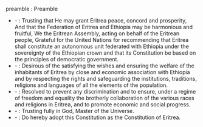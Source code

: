 preamble : Preamble

<ul>
			<li> - : Trusting that He may grant Eritrea peace, concord and prosperity, And that the Federation of Eritrea and Ethiopia may be harmonious and fruitful, We the Eritrean Assembly, acting on behalf of the Eritrean people, Grateful for the United Nations for recommending that Eritrea shall constitute an autonomous unit federated with Ethiopia under the sovereignty of the Ethiopian crown and that its Constitution be based on the principles of democratic government.<ul>
			</ul></li>			<li> - : Desirous of the satisfying the wishes and ensuring the welfare of the inhabitants of Eritrea by close and economic association with Ethiopia and by respecting the rights and safeguarding the institutions, traditions, religions and languages of all the elements of the population.<ul>
			</ul></li>			<li> - : Resolved to prevent any discrimination and to ensure, under a regime of freedom and equality the brotherly collaboration of the various races and religions in Eritrea, and to promote economic and social progress.<ul>
			</ul></li>			<li> - : Trusting fully in God, Master of the Universe.<ul>
			</ul></li>			<li> - : Do hereby adopt this Constitution as the Constitution of Eritrea.<ul>
			</ul></li></ul>
